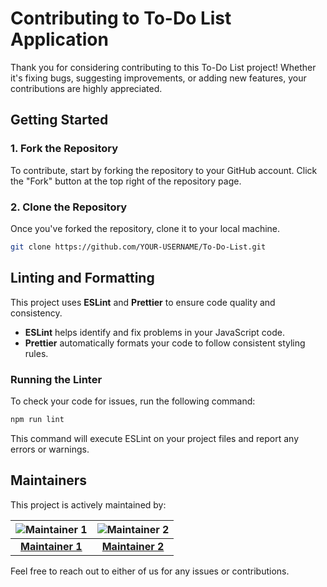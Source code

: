 # Contributing to To-Do List Application

Thank you for considering contributing to this To-Do List project! Whether it's fixing bugs, suggesting improvements, or adding new features, your contributions are highly appreciated.

## Getting Started

### 1. Fork the Repository

To contribute, start by forking the repository to your GitHub account. Click the "Fork" button at the top right of the repository page.

### 2. Clone the Repository

Once you've forked the repository, clone it to your local machine.

```bash
git clone https://github.com/YOUR-USERNAME/To-Do-List.git
```


## Linting and Formatting

This project uses **ESLint** and **Prettier** to ensure code quality and consistency.

- **ESLint** helps identify and fix problems in your JavaScript code.
- **Prettier** automatically formats your code to follow consistent styling rules.

### Running the Linter

To check your code for issues, run the following command:

```bash
npm run lint
```

This command will execute ESLint on your project files and report any errors or warnings.

## Maintainers

This project is actively maintained by:

| ![Maintainer 1](https://github.com/bryans-go.png?size=100) | ![Maintainer 2](https://github.com/Anshgrover23.png?size=100) |
| :--------------------------------------------------------: | :-----------------------------------------------------------: |
|      **[Maintainer 1](https://github.com/bryans-go)**      |      **[Maintainer 2](https://github.com/Anshgrover23)**      |

Feel free to reach out to either of us for any issues or contributions.
